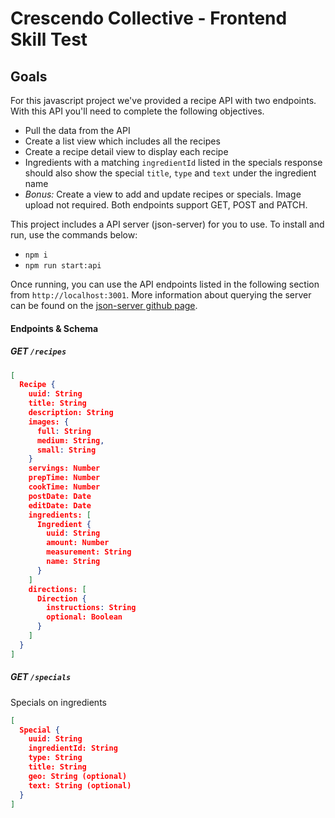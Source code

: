 # Crescendo Collective - Frontend Skill Test

## Goals

For this javascript project we've provided a recipe API with two endpoints. With this API you'll need to complete the following objectives.

- Pull the data from the API
- Create a list view which includes all the recipes
- Create a recipe detail view to display each recipe
- Ingredients with a matching `ingredientId` listed in the specials response should also show the special `title`, `type` and `text` under the ingredient name
- _Bonus:_ Create a view to add and update recipes or specials. Image upload not required. Both endpoints support GET, POST and PATCH.

This project includes a API server (json-server) for you to use. To install and run, use the commands below:

- `npm i`
- `npm run start:api`

Once running, you can use the API endpoints listed in the following section from `http://localhost:3001`. More information about querying the server can be found on the [json-server github page](https://github.com/typicode/json-server).

#### Endpoints & Schema

##### GET `/recipes`

```JSON
[
  Recipe {
    uuid: String
    title: String
    description: String
    images: {
      full: String
      medium: String,
      small: String
    }
    servings: Number
    prepTime: Number
    cookTime: Number
    postDate: Date
    editDate: Date
    ingredients: [
      Ingredient {
        uuid: String
        amount: Number
        measurement: String
        name: String
      }
    ]
    directions: [
      Direction {
        instructions: String
        optional: Boolean
      }
    ]
  }
]
```

##### GET `/specials`

Specials on ingredients

```json
[
  Special {
    uuid: String
    ingredientId: String
    type: String
    title: String
    geo: String (optional)
    text: String (optional)
  }
]
```
